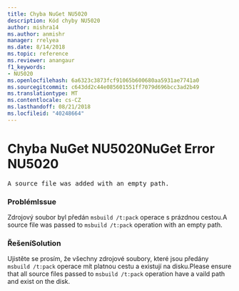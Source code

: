 ```yaml
---
title: Chyba NuGet NU5020
description: Kód chyby NU5020
author: mishra14
ms.author: anmishr
manager: rrelyea
ms.date: 8/14/2018
ms.topic: reference
ms.reviewer: anangaur
f1_keywords:
- NU5020
ms.openlocfilehash: 6a6323c3873fcf91065b600680aa5931ae7741a0
ms.sourcegitcommit: c643dd2c44e085601551ff7079d696bcc3ad2b49
ms.translationtype: MT
ms.contentlocale: cs-CZ
ms.lasthandoff: 08/21/2018
ms.locfileid: "40248664"
---
```

# <a name="nuget-error-nu5020"></a><span data-ttu-id="5d9e7-103">Chyba NuGet NU5020</span><span class="sxs-lookup"><span data-stu-id="5d9e7-103">NuGet Error NU5020</span></span>
<pre>A source file was added with an empty path.</pre>

### <a name="issue"></a><span data-ttu-id="5d9e7-104">Problém</span><span class="sxs-lookup"><span data-stu-id="5d9e7-104">Issue</span></span>

<span data-ttu-id="5d9e7-105">Zdrojový soubor byl předán `msbuild /t:pack` operace s prázdnou cestou.</span><span class="sxs-lookup"><span data-stu-id="5d9e7-105">A source file was passed to `msbuild /t:pack` operation with an empty path.</span></span>


### <a name="solution"></a><span data-ttu-id="5d9e7-106">Řešení</span><span class="sxs-lookup"><span data-stu-id="5d9e7-106">Solution</span></span>

<span data-ttu-id="5d9e7-107">Ujistěte se prosím, že všechny zdrojové soubory, které jsou předány `msbuild /t:pack` operace mít platnou cestu a existují na disku.</span><span class="sxs-lookup"><span data-stu-id="5d9e7-107">Please ensure that all source files passed to `msbuild /t:pack` operation have a vaild path and exist on the disk.</span></span>

